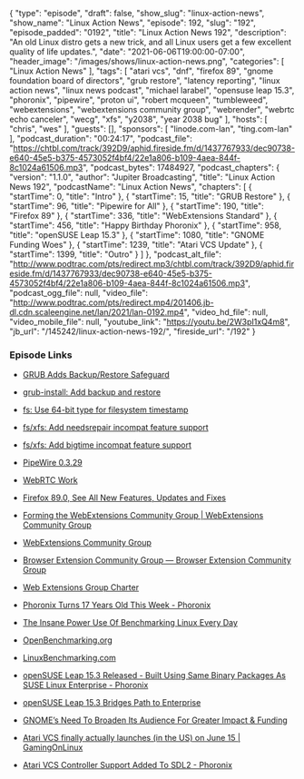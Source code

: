 {
  "type": "episode",
  "draft": false,
  "show_slug": "linux-action-news",
  "show_name": "Linux Action News",
  "episode": 192,
  "slug": "192",
  "episode_padded": "0192",
  "title": "Linux Action News 192",
  "description": "An old Linux distro gets a new trick, and all Linux users get a few excellent quality of life updates.",
  "date": "2021-06-06T19:00:00-07:00",
  "header_image": "/images/shows/linux-action-news.png",
  "categories": [
    "Linux Action News"
  ],
  "tags": [
    "atari vcs",
    "dnf",
    "firefox 89",
    "gnome foundation board of directors",
    "grub restore",
    "latency reporting",
    "linux action news",
    "linux news podcast",
    "michael larabel",
    "opensuse leap 15.3",
    "phoronix",
    "pipewire",
    "proton ui",
    "robert mcqueen",
    "tumbleweed",
    "webextensions",
    "webextensions community group",
    "webrender",
    "webrtc echo canceler",
    "wecg",
    "xfs",
    "y2038",
    "year 2038 bug"
  ],
  "hosts": [
    "chris",
    "wes"
  ],
  "guests": [],
  "sponsors": [
    "linode.com-lan",
    "ting.com-lan"
  ],
  "podcast_duration": "00:24:17",
  "podcast_file": "https://chtbl.com/track/392D9/aphid.fireside.fm/d/1437767933/dec90738-e640-45e5-b375-4573052f4bf4/22e1a806-b109-4aea-844f-8c1024a61506.mp3",
  "podcast_bytes": 17484927,
  "podcast_chapters": {
    "version": "1.1.0",
    "author": "Jupiter Broadcasting",
    "title": "Linux Action News 192",
    "podcastName": "Linux Action News",
    "chapters": [
      {
        "startTime": 0,
        "title": "Intro"
      },
      {
        "startTime": 15,
        "title": "GRUB Restore"
      },
      {
        "startTime": 96,
        "title": "Pipewire for All"
      },
      {
        "startTime": 190,
        "title": "Firefox 89"
      },
      {
        "startTime": 336,
        "title": "WebExtensions Standard"
      },
      {
        "startTime": 456,
        "title": "Happy Birthday Phoronix"
      },
      {
        "startTime": 958,
        "title": "openSUSE Leap 15.3"
      },
      {
        "startTime": 1080,
        "title": "GNOME Funding Woes"
      },
      {
        "startTime": 1239,
        "title": "Atari VCS Update"
      },
      {
        "startTime": 1399,
        "title": "Outro"
      }
    ]
  },
  "podcast_alt_file": "http://www.podtrac.com/pts/redirect.mp3/chtbl.com/track/392D9/aphid.fireside.fm/d/1437767933/dec90738-e640-45e5-b375-4573052f4bf4/22e1a806-b109-4aea-844f-8c1024a61506.mp3",
  "podcast_ogg_file": null,
  "video_file": "http://www.podtrac.com/pts/redirect.mp4/201406.jb-dl.cdn.scaleengine.net/lan/2021/lan-0192.mp4",
  "video_hd_file": null,
  "video_mobile_file": null,
  "youtube_link": "https://youtu.be/2W3pI1xQ4m8",
  "jb_url": "/145242/linux-action-news-192/",
  "fireside_url": "/192"
}


### Episode Links

  * [GRUB Adds Backup/Restore Safeguard](https://www.phoronix.com/scan.php?page=news_item&px=GRUB-Backup-Restore "GRUB Adds Backup/Restore Safeguard")
  * [grub-install: Add backup and restore ](https://git.savannah.gnu.org/cgit/grub.git/commit/?id=8ddbdc3bc238d6009afeb7c6b4d8df9e8495a708 "grub-install: Add backup and restore
")

  * [fs: Use 64-bit type for filesystem timestamp ](https://git.savannah.gnu.org/cgit/grub.git/commit/?id=81f1962393f4403e2b6b127f23524a962a236afb "fs: Use 64-bit type for filesystem timestamp
")

  * [fs/xfs: Add needsrepair incompat feature support ](https://git.savannah.gnu.org/cgit/grub.git/commit/?id=777276063e2ec146d5bd0e379717c199967c65ed "fs/xfs: Add needsrepair incompat feature support
")

  * [fs/xfs: Add bigtime incompat feature support ](https://git.savannah.gnu.org/cgit/grub.git/commit/?id=8b1e5d1936fffc490510e85c95f93248453586c1 "fs/xfs: Add bigtime incompat feature support
")

  * [PipeWire 0.3.29](https://github.com/PipeWire/pipewire/commit/1b484867eb20dbcf9ffea812834fc9142f89f652 "PipeWire 0.3.29")
  * [WebRTC Work](https://gitlab.freedesktop.org/pipewire/pipewire/-/blob/master/src/modules/module-echo-cancel/aec-webrtc.cpp#L60 "WebRTC Work")
  * [Firefox 89.0, See All New Features, Updates and Fixes](https://www.mozilla.org/en-US/firefox/89.0/releasenotes/ "Firefox 89.0, See All New Features, Updates and Fixes")
  * [Forming the WebExtensions Community Group | WebExtensions Community Group](https://www.w3.org/community/webextensions/2021/06/04/forming-the-wecg/ "Forming the WebExtensions Community Group | WebExtensions Community Group")
  * [WebExtensions Community Group](https://www.w3.org/community/webextensions/ "WebExtensions Community Group")
  * [Browser Extension Community Group — Browser Extension Community Group](https://browserext.github.io/ "Browser Extension Community Group — Browser Extension Community Group")
  * [Web Extensions Group Charter](https://github.com/w3c/webextensions/blob/main/charter.md "Web Extensions Group Charter")
  * [Phoronix Turns 17 Years Old This Week - Phoronix](https://www.phoronix.com/scan.php?page=news_item&px=Phoronix-17-This-Week "Phoronix Turns 17 Years Old This Week - Phoronix")
  * [The Insane Power Use Of Benchmarking Linux Every Day](https://www.phoronix.com/scan.php?page=news_item&px=Linux-Power-Use-July-15 "The Insane Power Use Of Benchmarking Linux Every Day")
  * [OpenBenchmarking.org](http://openbenchmarking.org "OpenBenchmarking.org")
  * [LinuxBenchmarking.com](http://linuxbenchmarking.com "LinuxBenchmarking.com")
  * [openSUSE Leap 15.3 Released - Built Using Same Binary Packages As SUSE Linux Enterprise - Phoronix](https://www.phoronix.com/scan.php?page=news_item&px=openSUSE-Leap-15.3-Released "openSUSE Leap 15.3 Released - Built Using Same Binary Packages As SUSE Linux Enterprise - Phoronix")
  * [openSUSE Leap 15.3 Bridges Path to Enterprise](https://news.opensuse.org/2021/06/02/opensuse-leap-bridges-path-to-enterprise/ "openSUSE Leap 15.3 Bridges Path to Enterprise")
  * [GNOME’s Need To Broaden Its Audience For Greater Impact & Funding](https://www.phoronix.com/scan.php?page=news_item&px=GNOME-2021-Broaden-Need "GNOME’s Need To Broaden Its Audience For Greater Impact & Funding")
  * [Atari VCS finally actually launches (in the US) on June 15 | GamingOnLinux](https://www.gamingonlinux.com/2021/06/atari-vcs-finally-actually-launches-in-the-us-on-june-15 "Atari VCS finally actually launches \(in the US\) on June 15 | GamingOnLinux")
  * [Atari VCS Controller Support Added To SDL2 - Phoronix](https://www.phoronix.com/scan.php?page=news_item&px=Atari-VCS-Controller-SDL2 "Atari VCS Controller Support Added To SDL2 - Phoronix")


